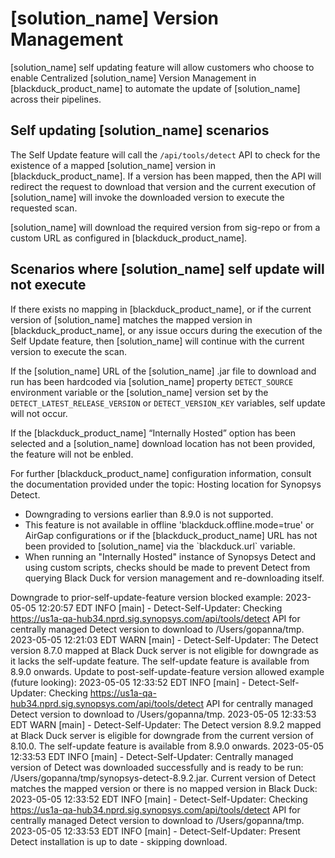 # [solution_name] Version Management

[solution_name] self updating feature will allow customers who choose to enable Centralized [solution_name] Version Management in [blackduck_product_name] to automate the update of [solution_name] across their pipelines.

## Self updating [solution_name] scenarios

The Self Update feature will call the `/api/tools/detect` API to check for the existence of a mapped [solution_name] version in [blackduck_product_name]. If a version has been mapped, then the API will redirect the request to download that version and the current execution of [solution_name] will invoke the downloaded version to execute the requested scan. 

[solution_name] will download the required version from sig-repo or from a custom URL as configured in [blackduck_product_name].

## Scenarios where [solution_name] self update will not execute

If there exists no mapping in [blackduck_product_name], or if the current version of [solution_name] matches the mapped version in [blackduck_product_name], or any issue occurs during the execution of the Self Update feature, then [solution_name] will continue with the current version to execute the scan.

If the [solution_name] URL of the [solution_name] .jar file to download and run has been hardcoded via [solution_name] property `DETECT_SOURCE` environment variable or the [solution_name] version set by the `DETECT_LATEST_RELEASE_VERSION` or `DETECT_VERSION_KEY` variables, self update will not occur.

If the [blackduck_product_name] “Internally Hosted” option has been selected and a [solution_name] download location has not been provided, the feature will not be enbled.

For further [blackduck_product_name] configuration information, consult the documentation provided under the topic:
<xref href="DetectLocation.dita" scope="peer"> Hosting location for Synopsys Detect.
<data name="facets" value="pubname=bd-hub"/>

<note type="important">
<ul>
<li>
Downgrading to versions earlier than 8.9.0 is not supported. 
</li>
<li>  
This feature is not available in offline 'blackduck.offline.mode=true' or AirGap configurations or if the [blackduck_product_name] URL has not been provided to  [solution_name] via the `blackduck.url` variable.
<li>
When running an "Internally Hosted" instance of Synopsys Detect and using custom scripts, checks should be made to prevent Detect from querying Black Duck for version management and re-downloading itself.
</li>
</ul>
</note>


Downgrade to prior-self-update-feature version blocked example:
2023-05-05 12:20:57 EDT INFO  [main] - Detect-Self-Updater:  Checking https://us1a-qa-hub34.nprd.sig.synopsys.com/api/tools/detect API for centrally managed Detect version to download to /Users/gopanna/tmp.
2023-05-05 12:21:03 EDT WARN  [main] - Detect-Self-Updater:  The Detect version 8.7.0 mapped at Black Duck server is not eligible for downgrade as it lacks the self-update feature. The self-update feature is available from 8.9.0 onwards.
Update to post-self-update-feature version allowed example (future looking):
2023-05-05 12:33:52 EDT INFO  [main] - Detect-Self-Updater:  Checking https://us1a-qa-hub34.nprd.sig.synopsys.com/api/tools/detect API for centrally managed Detect version to download to /Users/gopanna/tmp.
2023-05-05 12:33:53 EDT WARN  [main] - Detect-Self-Updater:  The Detect version 8.9.2 mapped at Black Duck server is eligible for downgrade from the current version of 8.10.0. The self-update feature is available from 8.9.0 onwards.
2023-05-05 12:33:53 EDT INFO  [main] - Detect-Self-Updater:  Centrally managed version of Detect was downloaded successfully and is ready to be run: /Users/gopanna/tmp/synopsys-detect-8.9.2.jar.
Current version of Detect matches the mapped version or there is no mapped version in Black Duck:
2023-05-05 12:33:52 EDT INFO  [main] - Detect-Self-Updater:  Checking https://us1a-qa-hub34.nprd.sig.synopsys.com/api/tools/detect API for centrally managed Detect version to download to /Users/gopanna/tmp.
2023-05-05 12:33:53 EDT INFO  [main] - Detect-Self-Updater:  Present Detect installation is up to date - skipping download.
